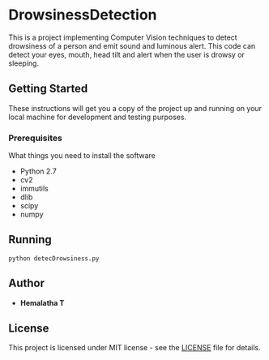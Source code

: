 # DrowsinessDetection
This is a project implementing Computer Vision techniques to detect drowsiness of a person and emit sound and luminous alert. This code can detect your eyes, mouth, head tilt  and alert when the user is drowsy or sleeping.

## Getting Started

These instructions will get you a copy of the project up and running on your local machine for development and testing purposes. 
### Prerequisites

What things you need to install the software 


* Python 2.7
* cv2
* immutils
* dlib
* scipy
* numpy


## Running 
```
python detecDrowsiness.py
```
## Author

* **Hemalatha T**

## License
This project is licensed under MIT license - see the [LICENSE](LICENSE) file for details.
